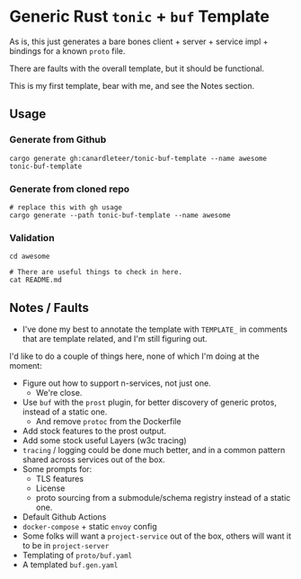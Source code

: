 # Generic Rust `tonic` + `buf` Template

As is, this just generates a bare bones client + server + service impl +
bindings for a known `proto` file.

There are faults with the overall template, but it should be functional.

This is my first template, bear with me, and see the Notes section.

## Usage

### Generate from Github

```shell
cargo generate gh:canardleteer/tonic-buf-template --name awesome tonic-buf-template
```

### Generate from cloned repo

```shell
# replace this with gh usage
cargo generate --path tonic-buf-template --name awesome
```

### Validation

```shell
cd awesome

# There are useful things to check in here.
cat README.md
```

## Notes / Faults

- I've done my best to annotate the template with `TEMPLATE_` in comments
  that are template related, and I'm still figuring out.

I'd like to do a couple of things here, none of which I'm doing at the
moment:

- Figure out how to support n-services, not just one.
  - We're close.
- Use `buf` with the `prost` plugin, for better discovery of generic
  protos, instead of a static one.
  - And remove `protoc` from the Dockerfile
- Add stock features to the prost output.
- Add some stock useful Layers (w3c tracing)
- `tracing` / logging could be done much better, and in a common pattern shared
  across services out of the box.
- Some prompts for:
  - TLS features
  - License
  - proto sourcing from a submodule/schema registry instead of a static one.
- Default Github Actions
- `docker-compose` + static `envoy` config
- Some folks will want a `project-service` out of the box, others will want
  it to be in `project-server`
- Templating of `proto/buf.yaml`
- A templated `buf.gen.yaml`
